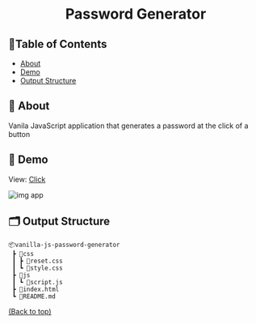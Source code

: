 <h1 align="center">Password Generator</h3>

## 📝Table of Contents

- [About](#about)
- [Demo](#demo)
- [Output Structure](#output-structure)

## 📖 About <a name = "about"></a>

Vanila JavaScript application that generates a password at the click of a button 

## 🎥 Demo <a name = "demo"></a>

View: [Click](https://vanilla-js-password.netlify.app/)

![img app](http://test-developer.ru/preview/passAppImg.jpg)

## 🗂 Output Structure <a name = "output-structure"></a>

```shell
📦vanilla-js-password-generator
 ┣ 📂css
 ┃ ┣ 📜reset.css
 ┃ ┗ 📜style.css
 ┣ 📂js
 ┃ ┗ 📜script.js
 ┣ 📜index.html
 ┗ 📜README.md
```

[(Back to top)](#table-of-contents)
